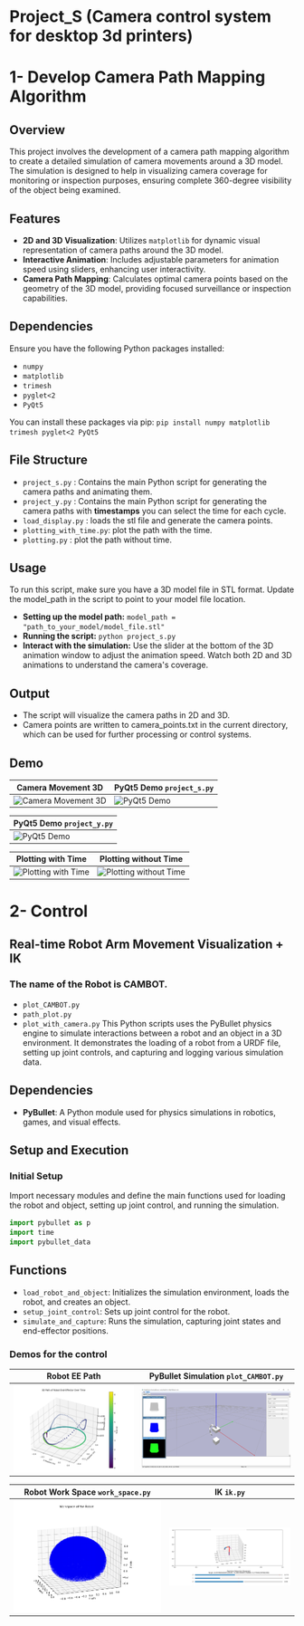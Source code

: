 # Project_S (Camera control system for desktop 3d printers)


# 1- Develop Camera Path Mapping Algorithm

## Overview
This project involves the development of a camera path mapping algorithm to create a detailed simulation of camera movements around a 3D model. The simulation is designed to help in visualizing camera coverage for monitoring or inspection purposes, ensuring complete 360-degree visibility of the object being examined.

## Features
- **2D and 3D Visualization**: Utilizes `matplotlib` for dynamic visual representation of camera paths around the 3D model.
- **Interactive Animation**: Includes adjustable parameters for animation speed using sliders, enhancing user interactivity.
- **Camera Path Mapping**: Calculates optimal camera points based on the geometry of the 3D model, providing focused surveillance or inspection capabilities.

## Dependencies
Ensure you have the following Python packages installed:
- `numpy`
- `matplotlib`
- `trimesh`
- `pyglet<2`
- `PyQt5`

You can install these packages via pip:
```pip install numpy matplotlib trimesh pyglet<2 PyQt5```

## File Structure
- `project_s.py` : Contains the main Python script for generating the camera paths and animating them.
- `project_y.py` : Contains the main Python script for generating the camera paths with **timestamps** you can select the time for each cycle.
- `load_display.py` : loads the stl file and generate the camera points.
- `plotting_with_time.py`: plot the path with the time.
- `plotting.py` : plot the path without time.


## Usage
To run this script, make sure you have a 3D model file in STL format. Update the model_path in the script to point to your model file location.
- **Setting up the model path:** `model_path = "path_to_your_model/model_file.stl"`
- **Running the script:** `python project_s.py`
- **Interact with the simulation:**
Use the slider at the bottom of the 3D animation window to adjust the animation speed.
Watch both 2D and 3D animations to understand the camera's coverage.


## Output
- The script will visualize the camera paths in 2D and 3D.
- Camera points are written to camera_points.txt in the current directory, which can be used for further processing or control systems.

## Demo 

| Camera Movement 3D | PyQt5 Demo `project_s.py` |
|--------------------|------------|
| ![Camera Movement 3D](demos/camera_movement_3d.gif) | ![PyQt5 Demo](demos/demo.JPG) |

|PyQt5 Demo `project_y.py`|
|--------------------|
| ![PyQt5 Demo](demos/demo_timing.JPG) |

| Plotting with Time | Plotting without Time |
|---------------------|-----------------------|
| ![Plotting with Time](demos/time.JPG) | ![Plotting without Time](demos/no_time.JPG) |



# 2- Control 
## Real-time Robot Arm Movement Visualization + IK

### The name of the Robot is **CAMBOT**.

- `plot_CAMBOT.py`
- `path_plot.py`
- `plot_with_camera.py`
This Python scripts uses the PyBullet physics engine to simulate interactions between a robot and an object in a 3D environment. It demonstrates the loading of a robot from a URDF file, setting up joint controls, and capturing and logging various simulation data.

## Dependencies

- **PyBullet**: A Python module used for physics simulations in robotics, games, and visual effects.

## Setup and Execution

### Initial Setup

Import necessary modules and define the main functions used for loading the robot and object, setting up joint control, and running the simulation.

```python
import pybullet as p
import time
import pybullet_data
```
## Functions

- `load_robot_and_object`: Initializes the simulation environment, loads the robot, and creates an object.
- `setup_joint_control`: Sets up joint control for the robot.
- `simulate_and_capture`: Runs the simulation, capturing joint states and end-effector positions.


### Demos for the control 
| Robot EE Path  | PyBullet Simulation `plot_CAMBOT.py` |
|--------------------|------------|
| ![EE](demos\ee.PNG) | ![PyBullet Demo](demos/control2.PNG) | 



| Robot Work Space `work_space.py` | IK  `ik.py` |
|--------------------|------------|
| ![wS](demos\ws.PNG) | ![Inverse Kinematics Demo](demos/control4.PNG) | 
